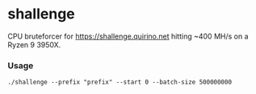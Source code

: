 # shallenge

CPU bruteforcer for https://shallenge.quirino.net hitting ~400 MH/s on a Ryzen 9 3950X.

### Usage

`./shallenge --prefix "prefix" --start 0 --batch-size 500000000`
